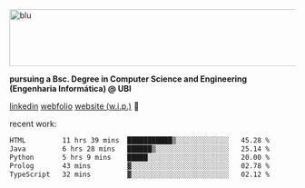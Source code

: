 
<img width="1415" height="100" alt="blu" src="https://github.com/rdsilva01/rdsilva01/assets/101207588/deb060e5-d035-4f09-b511-e3f50605b207">

**pursuing a Bsc. Degree in Computer Science and Engineering (Engenharia Informática) @ UBI** 

[linkedin](https://www.linkedin.com/in/rodrigo-silva-455b291bb/)
[webfolio](https://rdsilva01.github.io/portfolio-resume)
[website (w.i.p.)](https://rdsilva01.github.io/) 🏁

<!-- ![](https://komarev.com/ghpvc/?username=rdsilva01) -->

recent work:
<!--START_SECTION:waka-->

```txt
HTML         11 hrs 39 mins  ███████████▒░░░░░░░░░░░░░   45.28 %
Java         6 hrs 28 mins   ██████▒░░░░░░░░░░░░░░░░░░   25.14 %
Python       5 hrs 9 mins    █████░░░░░░░░░░░░░░░░░░░░   20.00 %
Prolog       43 mins         ▓░░░░░░░░░░░░░░░░░░░░░░░░   02.78 %
TypeScript   32 mins         ▓░░░░░░░░░░░░░░░░░░░░░░░░   02.12 %
```

<!--END_SECTION:waka-->

